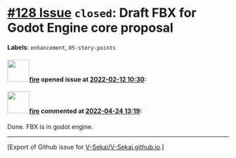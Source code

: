 # [\#128 Issue](https://github.com/V-Sekai/V-Sekai.github.io/issues/128) `closed`: Draft FBX for Godot Engine core proposal
**Labels**: `enhancement`, `05-story-points`


#### <img src="https://avatars.githubusercontent.com/u/32321?u=c2e06a3d2b49a467aa907e54aa259516440267cc&v=4" width="50">[fire](https://github.com/fire) opened issue at [2022-02-12 10:30](https://github.com/V-Sekai/V-Sekai.github.io/issues/128):



#### <img src="https://avatars.githubusercontent.com/u/32321?u=c2e06a3d2b49a467aa907e54aa259516440267cc&v=4" width="50">[fire](https://github.com/fire) commented at [2022-04-24 13:19](https://github.com/V-Sekai/V-Sekai.github.io/issues/128#issuecomment-1107840766):

Done. FBX is in godot engine.


-------------------------------------------------------------------------------



[Export of Github issue for [V-Sekai/V-Sekai.github.io](https://github.com/V-Sekai/V-Sekai.github.io).]
